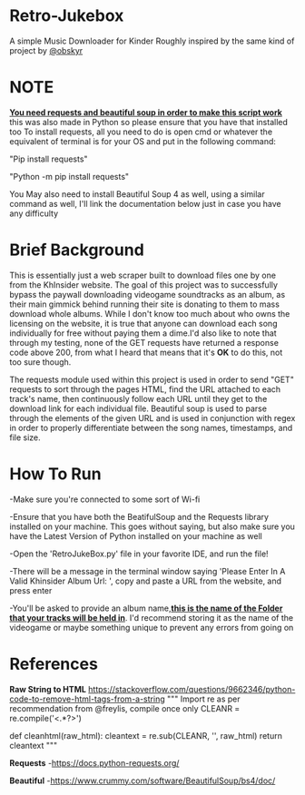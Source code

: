 # Retro-Jukebox
A simple Music Downloader for Kinder
Roughly inspired by the same kind of project by [@obskyr](https://github.com/obskyr/khinsider)

# NOTE
<u>**You need requests and beautiful soup in order to make this script work**</u>  this was also made in Python so please ensure that you have that installed too
To install requests, all you need to do is open cmd or whatever the equivalent of terminal is for your OS and put in the following command:

"Pip install requests"

"Python -m pip install requests"

You May also need to install Beautiful Soup 4 as well, using a similar command as well, I'll link the documentation below just in case you have any difficulty

# Brief Background
This is essentially just a web scraper built to download files one by one from the KhInsider website. The goal of this project was to successfully bypass the paywall downloading videogame soundtracks as an album, as their main gimmick behind running their site is donating to them to mass download whole albums. While I don't know too much about who owns the licensing on the website, it is true that anyone can download each song individually for free without paying them a dime.I'd also like to note that through my testing, none of the GET requests have returned a response code above 200, from what I heard that means that it's **OK** to do this, not too sure though.

The requests module used within this project is used in order to send "GET" requests to sort through the pages HTML, find the URL attached to each track's name, then continuously follow each URL until they get to the download link for each individual file. Beautiful soup is used to parse through the elements of the given URL and is used in conjunction with regex in order to properly differentiate between the song names, timestamps, and file size.

# How To Run
-Make sure you're connected to some sort of Wi-fi

-Ensure that you have both the BeatifulSoup and the Requests library installed on your machine. This goes without saying, but also make sure you have the Latest Version of Python installed on your machine as well

-Open the 'RetroJukeBox.py' file in your favorite IDE, and run the file!

-There will be a message in the terminal window saying 'Please Enter In A Valid Khinsider Album Url: ', copy and paste a URL from the website, and press enter

-You'll be asked to provide an album name,<u>**this is the name of the Folder that your tracks will be held in**</u>. I'd recommend storing it as the name of the videogame or maybe something unique to prevent any errors from going on


# References
**Raw String to HTML**
https://stackoverflow.com/questions/9662346/python-code-to-remove-html-tags-from-a-string
"""
Import re
as per recommendation from @freylis, compile once only
CLEANR = re.compile('<.*?>') 

def cleanhtml(raw_html):
  cleantext = re.sub(CLEANR, '', raw_html)
  return cleantext
"""

**Requests**
-https://docs.python-requests.org/

**Beautiful** 
-https://www.crummy.com/software/BeautifulSoup/bs4/doc/ 
